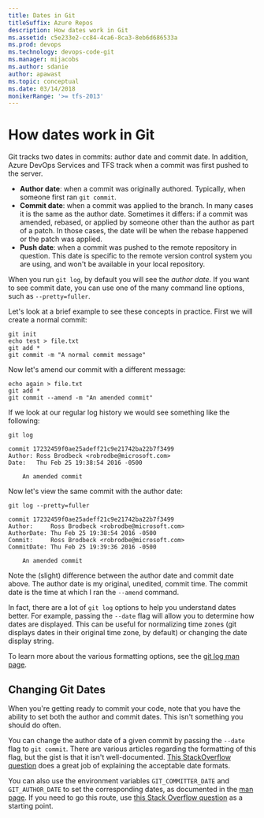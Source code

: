 ```yaml
---
title: Dates in Git
titleSuffix: Azure Repos
description: How dates work in Git
ms.assetid: c5e233e2-cc84-4ca6-8ca3-8eb6d686533a
ms.prod: devops
ms.technology: devops-code-git 
ms.manager: mijacobs
ms.author: sdanie
author: apawast
ms.topic: conceptual
ms.date: 03/14/2018
monikerRange: '>= tfs-2013'
---
```



# How dates work in Git

Git tracks two dates in commits: author date and commit date.
In addition, Azure DevOps Services and TFS track when a commit was first pushed to the server.

* **Author date**: when a commit was originally authored. Typically, when someone first ran `git commit`.
* **Commit date**: when a commit was applied to the branch. In many cases it is the same as the author date. Sometimes it differs: if a commit was amended, rebased, or  applied by someone other than the author as part of a patch. In those cases, the date will be when the rebase happened or the patch was applied.
* **Push date**: when a commit was pushed to the remote repository in question. This date is specific to the remote version control system you are using, and won't be available in your local repository.

When you run `git log`, by default you will see the *author date*. 
If you want to see commit date, you can use one of the many command line options, such as `--pretty=fuller`.

Let's look at a brief example to see these concepts in practice. First we will create a normal commit:

    git init
    echo test > file.txt
    git add *
    git commit -m "A normal commit message"

Now let's amend our commit with a different message:

    echo again > file.txt
    git add *
    git commit --amend -m "An amended commit"
    
If we look at our regular log history we would see something like the following:

    git log
    
    commit 17232459f0ae25adeff21c9e21742ba22b7f3499
    Author: Ross Brodbeck <robrodbe@microsoft.com>
    Date:   Thu Feb 25 19:38:54 2016 -0500

        An amended commit

Now let's view the same commit with the author date:

    git log --pretty=fuller
    
    commit 17232459f0ae25adeff21c9e21742ba22b7f3499
    Author:     Ross Brodbeck <robrodbe@microsoft.com>
    AuthorDate: Thu Feb 25 19:38:54 2016 -0500
    Commit:     Ross Brodbeck <robrodbe@microsoft.com>
    CommitDate: Thu Feb 25 19:39:36 2016 -0500

        An amended commit

Note the (slight) difference between the author date and commit date above.
The author date is my original, unedited, commit time. The commit date is the time at which I ran the `--amend` command.

In fact, there are a lot of `git log` options to help you understand dates better.
For example, passing the `--date` flag will allow you to determine how dates are displayed. 
This can be useful for normalizing time zones (git displays dates in their original time zone, by default) or changing the date display string.

To learn more about the various formatting options, see the [git log man page](https://git-scm.com/docs/git-log).

## Changing Git Dates

When you're getting ready to commit your code, note that you have the ability to set both the author and commit dates. This isn't something you should do often.

You can change the author date of a given commit by passing the `--date` flag to `git commit`.
There are various articles regarding the formatting of this flag, but the gist is that it isn't well-documented. [This StackOverflow question](http://stackoverflow.com/questions/19742345/what-is-the-format-for-date-parameter-of-git-commit) does a great job of explaining the acceptable date formats.

You can also use the environment variables `GIT_COMMITTER_DATE` and `GIT_AUTHOR_DATE` to set the corresponding dates, as documented in the [man page](https://git-scm.com/docs/git-commit). 
If you need to go this route, use [this Stack Overflow question](http://stackoverflow.com/questions/454734/how-can-one-change-the-timestamp-of-an-old-commit-in-git) as a starting point.
